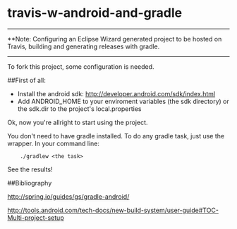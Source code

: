 travis-w-android-and-gradle
===========================

--- 

**Note: Configuring an Eclipse Wizard generated project to be hosted on Travis, building and generating releases with gradle.

---

To fork this project, some configuration is needed.

##First of all: 

- Install the android sdk: http://developer.android.com/sdk/index.html
- Add ANDROID_HOME to your enviroment variables (the sdk directory) or the sdk.dir to the project's local.properties


Ok, now you're allright to start using the project.

You don't need to have gradle installed. To do any gradle task, just use the wrapper.
In your command line:

        ./gradlew <the task>

See the results!

##Bibliography

http://spring.io/guides/gs/gradle-android/

http://tools.android.com/tech-docs/new-build-system/user-guide#TOC-Multi-project-setup

